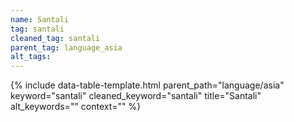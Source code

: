 ```yaml
---
name: Santali
tag: santali
cleaned_tag: santali
parent_tag: language_asia
alt_tags: 
---
```


{% include data-table-template.html 
  parent_path="language/asia" 
  keyword="santali" 
  cleaned_keyword="santali" 
  title="Santali"
  alt_keywords=""
  context=""
%}

